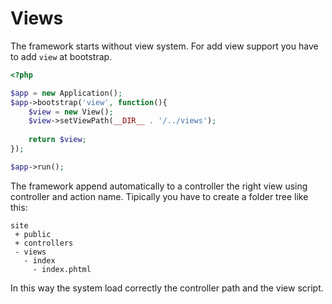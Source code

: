 # Views

The framework starts without view system. For add view support
you have to add `view` at bootstrap.

```php
<?php

$app = new Application();
$app->bootstrap('view', function(){
    $view = new View();
    $view->setViewPath(__DIR__ . '/../views');
    
    return $view;
});

$app->run();
```

The framework append automatically to a controller the right
view using controller and action name. Tipically you have to 
create a folder tree like this:

```
site
 + public
 + controllers
 - views
   - index
     - index.phtml
```

In this way the system load correctly the controller path and the view
script.
